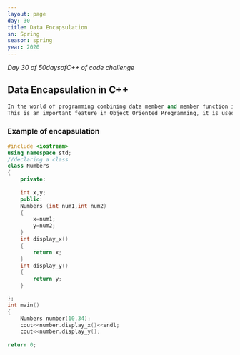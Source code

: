 ```yaml
---
layout: page
day: 30
title: Data Encapsulation
sn: Spring
season: spring
year: 2020
---
```


*Day 30 of 50daysofC++ of code challenge*

## Data Encapsulation in C++

```cpp
In the world of programming combining data member and member function into a single entity like class is a process called data encapsulation.
This is an important feature in Object Oriented Programming, it is used to prevent direct accessibility of data member and member function and this is done by using access specifier public, private, protected.
```

### Example of encapsulation

```cpp
#include <iostream>
using namespace std;
//declaring a class
class Numbers
{
	private:
		
	int x,y;
	public:
	Numbers (int num1,int num2)
	{
		x=num1;
		y=num2;
	}
	int display_x()
	{
		return x;
	}
	int display_y()
	{
		return y;
	}

};
int main()
{
	Numbers number(10,34);
	cout<<number.display_x()<<endl;
	cout<<number.display_y();
	
return 0;
```
